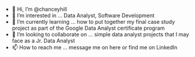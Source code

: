 - 👋 Hi, I’m @chanceyhill
- 👀 I’m interested in ... Data Analyst, Software Development
- 🌱 I’m currently learning ... how to put together my final case study project as part of the Google Data Analyst certificate program
- 👀 I’m looking to collaborate on ... simple data analyst projects that I may face as a Jr. Data Analyst
- 📫 How to reach me ... message me on here or find me on LinkedIn

<!---
chanceyhill/chanceyhill is a ✨ special ✨ repository because its `README.md` (this file) appears on your GitHub profile.
You can click the Preview link to take a look at your changes.
--->
